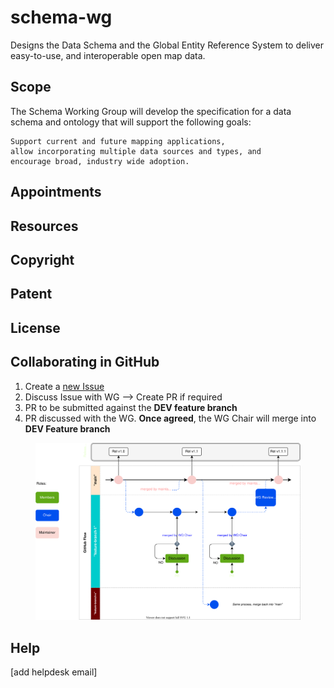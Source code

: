 # schema-wg
Designs the Data Schema and the Global Entity Reference System to deliver easy-to-use, and interoperable open map data.

## Scope
The Schema Working Group will develop the specification for a data schema and ontology that will support the following goals:

    Support current and future mapping applications,
    allow incorporating multiple data sources and types, and
    encourage broad, industry wide adoption.
    
## Appointments 

## Resources

## Copyright

## Patent

## License

## Collaborating in GitHub

1. Create a [new Issue](https://github.com/OvertureMaps/map-data-wg/issues)
2. Discuss Issue with WG --> Create PR if required
3. PR to be submitted against the **DEV feature branch**
4. PR discussed with the WG. **Once agreed**, the WG Chair will merge into **DEV Feature branch**
 
<figure>
	<img src="images/submission_process.svg" alt="submission_process">
	<figcaption></figcaption>
</figure>


## Help
[add helpdesk email]
